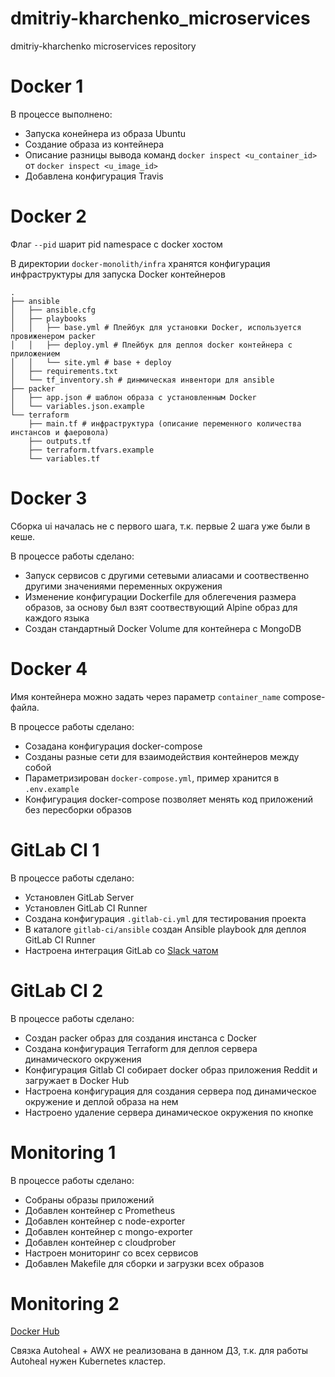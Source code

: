 # dmitriy-kharchenko_microservices
dmitriy-kharchenko microservices repository

# Docker 1

В процессе выполнено:

- Запуска конейнера из образа Ubuntu
- Создание образа из контейнера
- Описание разницы вывода команд `docker inspect <u_container_id>` от `docker inspect <u_image_id>`
- Добавлена конфигурация Travis

# Docker 2

Флаг `--pid` шарит pid namespace с docker хостом

В директории `docker-monolith/infra` хранятся конфигурация инфраструктуры для запуска Docker контейнеров

```
.
├── ansible
│   ├── ansible.cfg
│   ├── playbooks
│   │   ├── base.yml # Плейбук для установки Docker, используется провиженером packer
│   │   ├── deploy.yml # Плейбук для деплоя docker контейнера c приложением
│   │   └── site.yml # base + deploy
│   ├── requirements.txt
│   └── tf_inventory.sh # динмическая инвентори для ansible
├── packer
│   ├── app.json # шаблон образа с установленным Docker
│   └── variables.json.example
└── terraform
    ├── main.tf # инфраструктура (описание переменного количества инстансов и фаеровола)
    ├── outputs.tf
    ├── terraform.tfvars.example
    └── variables.tf
```

# Docker 3

Сборка ui началась не c первого шага, т.к. первые 2 шага уже были в кеше.

В процессе работы сделано:

- Запуск сервисов с другими сетевыми алиасами и соотвественно другими значениями переменных окружения
- Изменение конфигурации Dockerfile для облегечения размера образов, за основу был взят соотвествующий Alpine образ для каждого языка
- Создан стандартный Docker Volume для контейнера с MongoDB

# Docker 4 

Имя контейнера можно задать через параметр `container_name` compose-файла.

В процессе работы сделано:

- Созадана конфигурация docker-compose
- Созданы разные сети для взаимодействия контейнеров между собой
- Параметризирован `docker-compose.yml`, пример хранится в `.env.example`
- Конфигурация docker-compose позволяет менять код приложений без пересборки образов

# GitLab CI 1

В процессе работы сделано:

- Установлен GitLab Server
- Установлен GitLab CI Runner
- Создана конфигурация `.gitlab-ci.yml` для тестирования проекта
- В каталоге `gitlab-ci/ansible` создан Ansible playbook для деплоя GitLab CI Runner
- Настроена интеграция GitLab со [Slack чатом](https://devops-team-otus.slack.com/messages/CDA48CY1W/)

# GitLab CI 2

В процессе работы сделано:

- Создан packer образ для создания инстанса с Docker
- Создана конфигурация Terraform для деплоя сервера динамического окружения
- Конфигурация Gitlab CI собирает docker образ приложения Reddit и загружает в Docker Hub
- Настроена конфигурация для создания сервера под динамическое окружение и деплой образа на нем
- Настроено удаление сервера динамическое окружения по кнопке

# Monitoring 1

В процессе работы сделано:

- Собраны образы приложений
- Добавлен контейнер с Prometheus
- Добавлен контейнер с node-exporter
- Добавлен контейнер с mongo-exporter
- Добавлен контейнер с cloudprober
- Настроен мониторинг со всех сервисов
- Добавлен Makefile для сборки и загрузки всех образов

# Monitoring 2

[Docker Hub](https://hub.docker.com/u/dkharchenko)

Связка Autoheal + AWX не реализована в данном ДЗ, т.к. для работы Autoheal нужен Kubernetes кластер.
